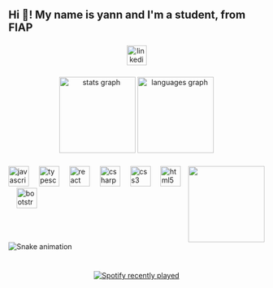 <h2 align="left">Hi 👋! My name is yann and I'm a student, from FIAP</h2>

###

<div align="center">
  <a href="https://www.linkedin.com/in/yann-fid%C3%A9lis-vasconcelos-20b19a266/" target="_blank">
    <img src="https://img.shields.io/static/v1?message=LinkedIn&logo=linkedin&label=&color=0077B5&logoColor=white&labelColor=&style=for-the-badge" height="39" alt="linkedin logo"  />
  </a>
</div>

###

<div align="center">
  <img src="https://github-readme-stats.vercel.app/api?username=yannfidel&hide_title=false&hide_rank=false&show_icons=true&include_all_commits=true&count_private=true&disable_animations=false&theme=dracula&locale=en&hide_border=false" height="150" alt="stats graph"  />
  <img src="https://github-readme-stats.vercel.app/api/top-langs?username=yannfidel&locale=en&hide_title=false&layout=compact&card_width=320&langs_count=5&theme=dracula&hide_border=false" height="150" alt="languages graph"  />
</div>

###

<img align="right" height="150" src="https://i.giphy.com/media/v1.Y2lkPTc5MGI3NjExcm9semJldWRnNGNsOW1qa2Q3cHB4ejlvMHhuYmhzOHk1c3J1ZTlseiZlcD12MV9pbnRlcm5hbF9naWZfYnlfaWQmY3Q9Zw/1vh1PXneQqN1e/giphy.gif"  />

###

<div align="left">
  <img src="https://cdn.jsdelivr.net/gh/devicons/devicon/icons/javascript/javascript-original.svg" height="40" alt="javascript logo"  />
  <img width="12" />
  <img src="https://cdn.jsdelivr.net/gh/devicons/devicon/icons/typescript/typescript-original.svg" height="40" alt="typescript logo"  />
  <img width="12" />
  <img src="https://cdn.jsdelivr.net/gh/devicons/devicon/icons/react/react-original.svg" height="40" alt="react logo"  />
  <img width="12" />
  <img src="https://cdn.jsdelivr.net/gh/devicons/devicon/icons/csharp/csharp-original.svg" height="40" alt="csharp logo"  />
  <img width="12" />
  <img src="https://cdn.jsdelivr.net/gh/devicons/devicon/icons/css3/css3-original.svg" height="40" alt="css3 logo"  />
  <img width="12" />
  <img src="https://cdn.jsdelivr.net/gh/devicons/devicon/icons/html5/html5-original.svg" height="40" alt="html5 logo"  />
  <img width="12" />
  <img src="https://cdn.jsdelivr.net/gh/devicons/devicon/icons/bootstrap/bootstrap-original.svg" height="40" alt="bootstrap logo"  />
</div>

###

<br clear="both">

<img src="https://raw.githubusercontent.com/yannfidel/yannfidel/output/snake.svg" alt="Snake animation" />

###

<br clear="both">

<div align="center">
  <a href="https://open.spotify.com/user/kueo93tm56d5nunlsobxk2huj">
    <img src="https://spotify-recently-played-readme.vercel.app/api?user=kueo93tm56d5nunlsobxk2huj&count=5&unique=true" alt="Spotify recently played"  />
  </a>
</div>

###
